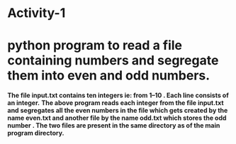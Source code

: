 # **Activity-1**
# **python program to read a file containing numbers and segregate them into even and odd numbers.**
**The file input.txt contains ten integers ie: from 1–10 . Each line consists of an integer.**
**The above program reads each integer from the file input.txt and segregates all the even numbers in the file which gets created by the name even.txt and another file by the name odd.txt which stores the odd number . The two files are present in the same directory as of the main program directory.**
